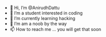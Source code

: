 - 👋 Hi, I’m @AnirudhDattu
- 👀 I’m a student interested in coding
- 🌱 I’m currently learning hacking
- 💞️ I’m am a noob by the way
- 📫 How to reach me ... you will get that soon

<!---
AnirudhDattu/AnirudhDattu is a ✨ special ✨ repository because its `README.md` (this file) appears on your GitHub profile.
You can click the Preview link to take a look at your changes.
--->
